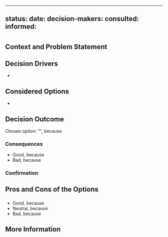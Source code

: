 ______________________________________________________________________

## status: date: decision-makers: consulted: informed:

# <!-- short title, representative of solved problem and found solution -->

## Context and Problem Statement

## Decision Drivers

- <!-- decision driver -->

## Considered Options

- <!-- option -->

## Decision Outcome

Chosen option: "", because

### Consequences

- Good, because
- Bad, because

### Confirmation

## Pros and Cons of the Options

### <!-- title of option -->

- Good, because
- Neutral, because
- Bad, because

## More Information
